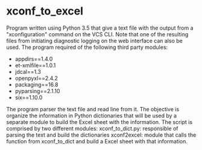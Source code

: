 # xconf_to_excel
Program written using Python 3.5 that give a text file with the output from a "xconfiguration" command on the VCS CLI. Note that one of the resulting files from initiating diagnostic logging on the web interface can also be used. The program required of the following third party modules:
* appdirs==1.4.0
* et-xmlfile==1.0.1
* jdcal==1.3
* openpyxl==2.4.2
* packaging==16.8
* pyparsing==2.1.10
* six==1.10.0
 
The program parser the text file and read line from it. The objective is organize the information in Python dictionaries that will be used by a separate module to build the Excel sheet with the information. The script is comprised by two different modules:
xconf_to_dict.py: responsible of parsing the text and build the dictionaries
xconf2excel: module that calls the function from xconf_to_dict and build a Excel sheet with that information.
